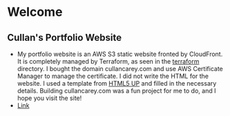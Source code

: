 # Welcome

## Cullan's Portfolio Website

- My portfolio website is an AWS S3 static website fronted by CloudFront. It is completely managed by Terraform, as seen in the [terraform](./terraform) directory. I bought the domain cullancarey.com and use AWS Certificate Manager to manage the certificate. I did not write the HTML for the website. I used a template from [HTML5 UP](http://html5up.net) and filled in the necessary details. Building cullancarey.com was a fun project for me to do, and I hope you visit the site!
- [Link](https://cullancarey.com)